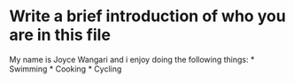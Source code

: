 # Write a brief introduction of who you are in this file
My name is Joyce Wangari and i enjoy doing the following things:
    * Swimming
    * Cooking
    * Cycling 